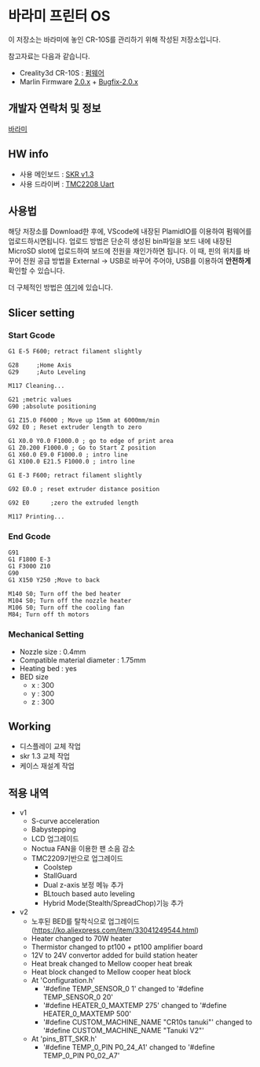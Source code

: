 ﻿# 바라미 프린터 OS

이 저장소는 바라미에 놓인 CR-10S를 관리하기 위해 작성된 저장소입니다.

참고자료는 다음과 같습니다.
- Creality3d CR-10S : [펌웨어](https://www.creality3d.cn/download/firmware_c0001/2.html)
- Marlin Firmware [2.0.x](https://github.com/MarlinFirmware/Marlin) + [Bugfix-2.0.x](https://github.com/MarlinFirmware/Marlin/tree/bugfix-2.0.x)

## 개발자 연락처 및 정보
[바라미](www.ibarami.com)

## HW info
- 사용 메인보드 : [SKR v1.3](https://github.com/bigtreetech/BIGTREETECH-SKR-V1.3)
- 사용 드라이버 : [TMC2208 Uart](https://ko.aliexpress.com/item/33012212082.html)

## 사용법
해당 저장소를 Download한 후에, VScode에 내장된 PlamidIO를 이용하여 펌웨어를 업로드하시면됩니다.
업로드 방법은 단순히 생성된 bin파일을 보드 내에 내장된 MicroSD slot에 업로드하여 보드에 전원을 재인가하면 됩니다.
이 때, 핀의 위치를 바꾸어 전원 공급 방법을 External -> USB로 바꾸어 주어야, USB를 이용하여 **안전하게** 확인할 수 있습니다.

더 구체적인 방법은 [여기](https://youtu.be/oaXfXkPYHpw?t=144)에 있습니다.

## Slicer setting

### Start Gcode
~~~
G1 E-5 F600; retract filament slightly

G28	    ;Home Axis
G29	    ;Auto Leveling

M117 Cleaning...

G21 ;metric values
G90 ;absolute positioning

G1 Z15.0 F6000 ; Move up 15mm at 6000mm/min 
G92 E0 ; Reset extruder length to zero

G1 X0.0 Y0.0 F1000.0 ; go to edge of print area
G1 Z0.200 F1000.0 ; Go to Start Z position
G1 X60.0 E9.0 F1000.0 ; intro line
G1 X100.0 E21.5 F1000.0 ; intro line

G1 E-3 F600; retract filament slightly

G92 E0.0 ; reset extruder distance position

G92 E0      ;zero the extruded length

M117 Printing...
~~~

### End Gcode
~~~
G91
G1 F1800 E-3
G1 F3000 Z10
G90
G1 X150 Y250 ;Move to back

M140 S0; Turn off the bed heater
M104 S0; Turn off the nozzle heater
M106 S0; Turn off the cooling fan
M84; Turn off th motors
~~~

### Mechanical Setting
- Nozzle size : 0.4mm
- Compatible material diameter : 1.75mm
- Heating bed : yes
- BED size
    - x : 300
    - y : 300
    - z : 300
    
## Working
- 디스플레이 교체 작업
- skr 1.3 교체 작업
- 케이스 재설계 작업

## 적용 내역
- v1
  - S-curve acceleration
  - Babystepping
  - LCD 업그레이드
  - Noctua FAN을 이용한 팬 소음 감소
  - TMC2209기반으로 업그레이드
    - Coolstep
    - StallGuard
    - Dual z-axis 보정 메뉴 추가
    - BLtouch based auto leveling
    - Hybrid Mode(Stealth/SpreadChop)기능 추가
- v2
  - 노후된 BED를 탈착식으로 업그레이드(https://ko.aliexpress.com/item/33041249544.html)
  - Heater changed to 70W heater
  - Thermistor changed to pt100 + pt100 amplifier board
  - 12V to 24V convertor added for build station heater
  - Heat break changed to Mellow cooper heat break
  - Heat block changed to Mellow cooper heat block
  - At 'Configuration.h'
    - '#define TEMP_SENSOR_0 1' changed to '#define TEMP_SENSOR_0 20'
    - '#define HEATER_0_MAXTEMP 275' changed to '#define HEATER_0_MAXTEMP 500'
    - '#define CUSTOM_MACHINE_NAME "CR10s tanuki"' changed to '#define CUSTOM_MACHINE_NAME "Tanuki V2"'
  - At 'pins_BTT_SKR.h'
    - '#define TEMP_0_PIN       P0_24_A1' changed to '#define TEMP_0_PIN       P0_02_A7'